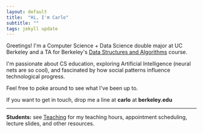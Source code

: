 ```yaml
---
layout: default
title:  "Hi, I'm Carlo"
subtitle: ""
tags: jekyll update
---
```

Greetings! I'm a Computer Science + Data Science double major at UC Berkeley and a TA for Berkeley's [Data Structures and Algorithms](http://inst.eecs.berkeley.edu/~cs61b/fa18/) course. 

I'm passionate about CS education, exploring Artificial Intelligence (neural nets are so cool), and fascinated by how social patterns influence technological progress. 

Feel free to poke around to see what I've been up to.

If you want to get in touch, drop me a line at **carlo** at **berkeley.edu**

---
**Students:** see [Teaching](/teaching) for my teaching hours, appointment scheduling, lecture slides, and other resources.  
